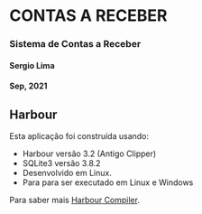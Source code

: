 CONTAS A RECEBER
=============

### Sistema de Contas a Receber

#### Sergio Lima

#### Sep, 2021

Harbour
-----------

Esta aplicação foi construída usando:

- Harbour versão 3.2 (Antigo Clipper)
- SQLite3 versão 3.8.2
- Desenvolvido em Linux.
- Para para ser executado em Linux e Windows

Para saber mais [Harbour Compiler]("https://harbour.github.io").